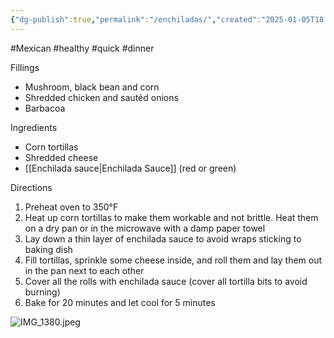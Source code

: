 ```yaml
---
{"dg-publish":true,"permalink":"/enchiladas/","created":"2025-01-05T18:45:55.580-05:00","updated":"2025-01-06T10:02:14.946-05:00"}
---
```



#Mexican #healthy #quick #dinner 

Fillings
- Mushroom, black bean and corn
- Shredded chicken and sautéd onions
- Barbacoa

Ingredients
- Corn tortillas
- Shredded cheese
- [[Enchilada sauce\|Enchilada Sauce]] (red or green)

Directions 
1. Preheat oven to 350°F
2. Heat up corn tortillas to make them workable and not brittle. Heat them on a dry pan or in the microwave with a damp paper towel
3. Lay down a thin layer of enchilada sauce to avoid wraps sticking to baking dish
4. Fill tortillas, sprinkle some cheese inside, and roll them and lay them out in the pan next to each other 
5. Cover all the rolls with enchilada sauce (cover all tortilla bits to avoid burning)
6. Bake for 20 minutes and let cool for 5 minutes

![IMG_1380.jpeg](/img/user/img/IMG_1380.jpeg)